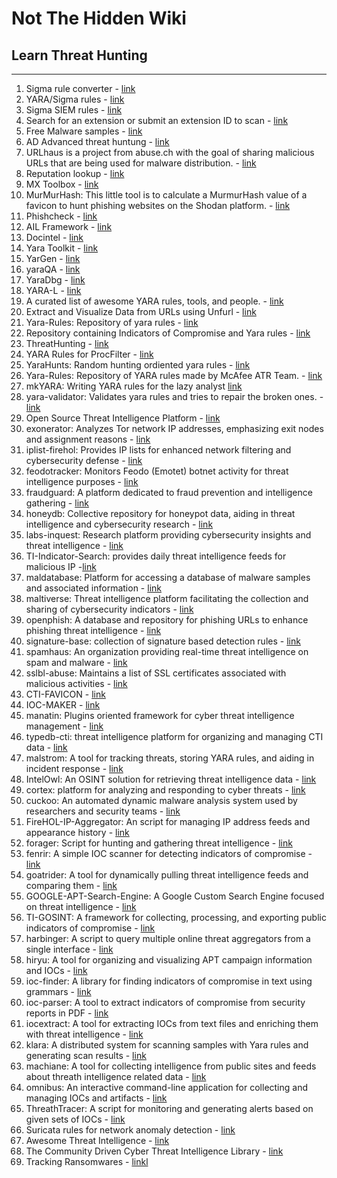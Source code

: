 # Not The Hidden Wiki

## Learn Threat Hunting
-----

1. Sigma rule converter - [link](https://sigconverter.io/)
2. YARA/Sigma rules - [link](https://valhalla.nextron-systems.com/)
3. Sigma SIEM rules - [link](https://sigmahq.io/)
4. Search for an extension or submit an extension ID to scan - [link](https://crxcavator.io/)
5. Free Malware samples - [link](https://tria.ge/)
6. AD Advanced threat huntung - [link](https://github.com/tomwechsler/Active_Directory_Advanced_Threat_Hunting)
7. URLhaus is a project from abuse.ch with the goal of sharing malicious URLs that are being used for malware distribution. - [link](https://urlhaus.abuse.ch/)
8. Reputation lookup - [link](https://www.talosintelligence.com/)
9. MX Toolbox - [link](https://mxtoolbox.com/SuperTool.aspx?action=mx%3agmail.com&run=toolpage)
10. MurMurHash: This little tool is to calculate a MurmurHash value of a favicon to hunt phishing websites on the Shodan platform. - [link](https://github.com/QU35T-code/MurMurHash)
11. Phishcheck - [link](https://www.phishcheck.me/)
12. AIL Framework - [link](https://github.com/CIRCL/AIL-framework)
13. Docintel - [link](https://docintel.org/)
14. Yara Toolkit - [link](https://yaratoolkit.securitybreak.io/)
15. YarGen - [link](https://github.com/Neo23x0/yarGen)
16. yaraQA - [link](https://github.com/Neo23x0/yaraQA)
17. YaraDbg - [link](https://yaradbg.dev/)
18. YARA-L - [link](https://cloud.google.com/chronicle/docs/detection/yara-l-2-0-syntax)
19. A curated list of awesome YARA rules, tools, and people. - [link](https://github.com/InQuest/awesome-yara)
20. Extract and Visualize Data from URLs using Unfurl - [link](https://github.com/obsidianforensics/unfurl)
21. Yara-Rules: Repository of yara rules - [link](https://github.com/Yara-Rules/rules)
22. Repository containing Indicators of Compromise and Yara rules - [link](https://github.com/advanced-threat-research/IOCs)
23. ThreatHunting - [link](https://github.com/GossiTheDog/ThreatHunting)
24. YARA Rules for ProcFilter - [link](https://github.com/godaddy/yara-rules)
25. YaraHunts: Random hunting ordiented yara rules - [link](https://github.com/sbousseaden/YaraHunts)
26. Yara-Rules: Repository of YARA rules made by McAfee ATR Team. - [link](https://github.com/advanced-threat-research/Yara-Rules)
27. mkYARA: Writing YARA rules for the lazy analyst [link](https://github.com/fox-it/mkyara)
28. yara-validator: Validates yara rules and tries to repair the broken ones. - [link](https://github.com/CIRCL/yara-validator)
29. Open Source Threat Intelligence Platform - [link](https://github.com/MISP/MISP)
30. exonerator: Analyzes Tor network IP addresses, emphasizing exit nodes and assignment reasons - [link](https://metrics.torproject.org/exonerator.html)
31. iplist-firehol: Provides IP lists for enhanced network filtering and cybersecurity defense - [link](https://iplists.firehol.org/)
32. feodotracker: Monitors Feodo (Emotet) botnet activity for threat intelligence purposes - [link](https://feodotracker.abuse.ch/)
33. fraudguard: A platform dedicated to fraud prevention and intelligence gathering - [link](https://fraudguard.io/)
34. honeydb: Collective repository for honeypot data, aiding in threat intelligence and cybersecurity research - [link](https://honeydb.io/)
35. labs-inquest: Research platform providing cybersecurity insights and threat intelligence - [link](https://labs.inquest.net/)
36. TI-Indicator-Search: provides daily threat intelligence feeds for malicious IP  -[link](https://jamesbrine.com.au/)
37. maldatabase: Platform for accessing a database of malware samples and associated information - [link](https://maldatabase.com/)
38. maltiverse: Threat intelligence platform facilitating the collection and sharing of cybersecurity indicators - [link](https://maltiverse.com/)
39. openphish: A database and repository for phishing URLs to enhance phishing threat intelligence - [link](https://openphish.com/)
40. signature-base: collection of signature based detection rules - [link](https://github.com/Neo23x0/signature-base)
41. spamhaus: An organization providing real-time threat intelligence on spam and malware - [link](https://www.spamhaus.org/)
42. sslbl-abuse: Maintains a list of SSL certificates associated with malicious activities - [link](https://sslbl.abuse.ch/)
43. CTI-FAVICON - [link](https://github.com/NEONITO/CTI-FAVICON)
44. IOC-MAKER - [link](https://github.com/NEONITO/IOC-Maker)
45. manatin: Plugins oriented framework for cyber threat intelligence management - [link](https://github.com/stratosphereips/Manati)
46. typedb-cti: threat intelligence platform for organizing and managing CTI data - [link](https://github.com/typedb-osi/typedb-cti)
47. malstrom: A tool for tracking threats, storing YARA rules, and aiding in incident response - [link](https://github.com/opensourcesec/malstrom)
48. IntelOwl: An  OSINT solution for retrieving threat intelligence data - [link](https://github.com/intelowlproject/IntelOwl/)
49. cortex: platform for analyzing and responding to cyber threats - [link](https://github.com/TheHive-Project/Cortex)
50. cuckoo: An automated dynamic malware analysis system used by researchers and security teams - [link](https://github.com/cuckoosandbox/cuckoo)
51. FireHOL-IP-Aggregator: An script for managing IP address feeds and appearance history - [link](https://github.com/spacepatcher/FireHOL-IP-Aggregator)
52. forager: Script for hunting and gathering threat intelligence - [link](https://github.com/opensourcesec/Forager)
53. fenrir: A simple IOC scanner for detecting indicators of compromise - [link](https://github.com/Neo23x0/Fenrir)
54. goatrider: A tool for dynamically pulling threat intelligence feeds and comparing them - [link](https://github.com/BinaryDefense/goatrider)
55. GOOGLE-APT-Search-Engine: A Google Custom Search Engine focused on threat intelligence - [link](https://cse.google.com/cse?cx=003248445720253387346:turlh5vi4xc)
56. TI-GOSINT: A framework for collecting, processing, and exporting public indicators of compromise - [link](https://github.com/ciscocsirt/gosint?tab=readme-ov-file)
57. harbinger: A script to query multiple online threat aggregators from a single interface - [link](https://github.com/exp0se/harbinger)
58. hiryu: A tool for organizing and visualizing APT campaign information and IOCs - [link](https://github.com/S03D4-164/Hiryu)
59. ioc-finder: A library for finding indicators of compromise in text using grammars - [link](https://github.com/fhightower/ioc-finder)
60. ioc-parser: A tool to extract indicators of compromise from security reports in PDF - [link](https://github.com/armbues/ioc_parser)
61. iocextract: A tool for extracting IOCs from text files and enriching them with threat intelligence - [link](https://github.com/InQuest/iocextract)
62. klara: A distributed system for scanning samples with Yara rules and generating scan results - [link](https://github.com/KasperskyLab/klara)
63. machiane: A tool for collecting intelligence from public sites and feeds about threath intelligence related data - [link](https://github.com/HurricaneLabs/machinae)
64. omnibus: An interactive command-line application for collecting and managing IOCs and artifacts - [link](https://github.com/InQuest/omnibus)
65. ThreathTracer: A script for monitoring and generating alerts based on given sets of IOCs - [link](https://github.com/michael-yip/ThreatTracker)
66. Suricata rules for network anomaly detection - [link](https://github.com/travisbgreen/hunting-rules)
67. Awesome Threat Intelligence - [link](https://github.com/hslatman/awesome-threat-intelligence/blob/main/README.md)
68. The Community Driven Cyber Threat Intelligence Library - [link](https://orkl.eu/)
69. Tracking Ransomwares - [linkl](https://ransomware.live/#/)